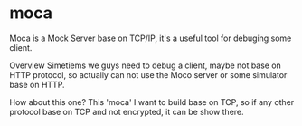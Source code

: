 # moca
Moca is a Mock Server base on TCP/IP, it's a useful tool for debuging some client.

Overview
  Simetiems we guys need to debug a client, maybe not base on HTTP protocol, so actually can not use the Moco server or some simulator base on HTTP.

How about this one?
  This 'moca' I want to build base on TCP, so if any other protocol base on TCP and not encrypted, it can be show there.
